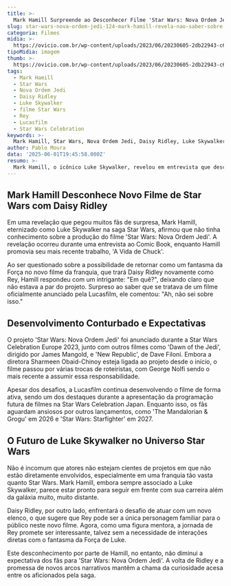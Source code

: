 ```yaml
---
title: >-
  Mark Hamill Surpreende ao Desconhecer Filme 'Star Wars: Nova Ordem Jedi' com Daisy Ridley
slug: star-wars-nova-ordem-jedi-124-mark-hamill-revela-nao-saber-sobre-filme-com-daisy-ridley
categoria: Filmes
midia: >-
  https://ovicio.com.br/wp-content/uploads/2023/06/20230605-2db22943-c65d-40c4-9489-b81c9aa8b6fc.jpg
tipoMidia: imagem
thumb: >-
  https://ovicio.com.br/wp-content/uploads/2023/06/20230605-2db22943-c65d-40c4-9489-b81c9aa8b6fc.jpg
tags:
  - Mark Hamill
  - Star Wars
  - Nova Ordem Jedi
  - Daisy Ridley
  - Luke Skywalker
  - filme Star Wars
  - Rey
  - Lucasfilm
  - Star Wars Celebration
keywords: >-
  Mark Hamill, Star Wars, Nova Ordem Jedi, Daisy Ridley, Luke Skywalker, filme Star Wars, Rey, Lucasfilm, Star Wars Celebration
author: Pablo Moura
data: '2025-06-01T19:45:58.000Z'
resumo: >-
  Mark Hamill, o icônico Luke Skywalker, revelou em entrevista que desconhece a produção do novo filme 'Star Wars: Nova Ordem Jedi', protagonizado por Daisy Ridley. A declaração gerou espanto entre os fãs, dado o peso do projeto no universo Star Wars.
---
```


## Mark Hamill Desconhece Novo Filme de Star Wars com Daisy Ridley

Em uma revelação que pegou muitos fãs de surpresa, Mark Hamill, eternizado como Luke Skywalker na saga Star Wars, afirmou que não tinha conhecimento sobre a produção do filme 'Star Wars: Nova Ordem Jedi'. A revelação ocorreu durante uma entrevista ao Comic Book, enquanto Hamill promovia seu mais recente trabalho, 'A Vida de Chuck'.

Ao ser questionado sobre a possibilidade de retornar como um fantasma da Força no novo filme da franquia, que trará Daisy Ridley novamente como Rey, Hamill respondeu com um intrigante: "Em quê?", deixando claro que não estava a par do projeto. Surpreso ao saber que se tratava de um filme oficialmente anunciado pela Lucasfilm, ele comentou: "Ah, não sei sobre isso."

## Desenvolvimento Conturbado e Expectativas

O projeto 'Star Wars: Nova Ordem Jedi' foi anunciado durante a Star Wars Celebration Europe 2023, junto com outros filmes como 'Dawn of the Jedi', dirigido por James Mangold, e 'New Republic', de Dave Filoni. Embora a diretora Sharmeen Obaid-Chinoy esteja ligada ao projeto desde o início, o filme passou por várias trocas de roteiristas, com George Nolfi sendo o mais recente a assumir essa responsabilidade.

Apesar dos desafios, a Lucasfilm continua desenvolvendo o filme de forma ativa, sendo um dos destaques durante a apresentação da programação futura de filmes na Star Wars Celebration Japan. Enquanto isso, os fãs aguardam ansiosos por outros lançamentos, como 'The Mandalorian & Grogu' em 2026 e 'Star Wars: Starfighter' em 2027.

## O Futuro de Luke Skywalker no Universo Star Wars

Não é incomum que atores não estejam cientes de projetos em que não estão diretamente envolvidos, especialmente em uma franquia tão vasta quanto Star Wars. Mark Hamill, embora sempre associado a Luke Skywalker, parece estar pronto para seguir em frente com sua carreira além da galáxia muito, muito distante.

Daisy Ridley, por outro lado, enfrentará o desafio de atuar com um novo elenco, o que sugere que Rey pode ser a única personagem familiar para o público neste novo filme. Agora, como uma figura mentora, a jornada de Rey promete ser interessante, talvez sem a necessidade de interações diretas com o fantasma da Força de Luke.

Este desconhecimento por parte de Hamill, no entanto, não diminui a expectativa dos fãs para 'Star Wars: Nova Ordem Jedi'. A volta de Ridley e a promessa de novos arcos narrativos mantêm a chama da curiosidade acesa entre os aficionados pela saga.
